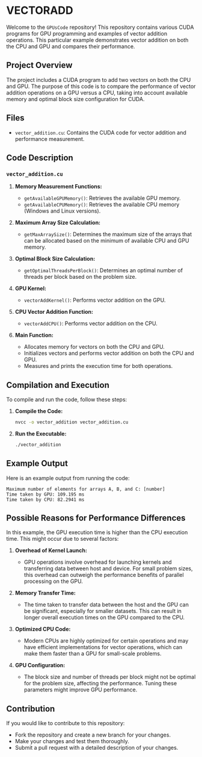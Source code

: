 # VECTORADD

Welcome to the `GPUsCode` repository! This repository contains various CUDA programs for GPU programming and examples of vector addition operations. This particular example demonstrates vector addition on both the CPU and GPU and compares their performance.

## Project Overview

The project includes a CUDA program to add two vectors on both the CPU and GPU. The purpose of this code is to compare the performance of vector addition operations on a GPU versus a CPU, taking into account available memory and optimal block size configuration for CUDA.

## Files

- `vector_addition.cu`: Contains the CUDA code for vector addition and performance measurement.

## Code Description

### `vector_addition.cu`

1. **Memory Measurement Functions:**
   - `getAvailableGPUMemory()`: Retrieves the available GPU memory.
   - `getAvailableCPUMemory()`: Retrieves the available CPU memory (Windows and Linux versions).

2. **Maximum Array Size Calculation:**
   - `getMaxArraySize()`: Determines the maximum size of the arrays that can be allocated based on the minimum of available CPU and GPU memory.

3. **Optimal Block Size Calculation:**
   - `getOptimalThreadsPerBlock()`: Determines an optimal number of threads per block based on the problem size.

4. **GPU Kernel:**
   - `vectorAddKernel()`: Performs vector addition on the GPU.

5. **CPU Vector Addition Function:**
   - `vectorAddCPU()`: Performs vector addition on the CPU.

6. **Main Function:**
   - Allocates memory for vectors on both the CPU and GPU.
   - Initializes vectors and performs vector addition on both the CPU and GPU.
   - Measures and prints the execution time for both operations.

## Compilation and Execution

To compile and run the code, follow these steps:

1. **Compile the Code:**
   ```bash
   nvcc -o vector_addition vector_addition.cu
   ```

2. **Run the Executable:**
   ```bash
   ./vector_addition
   ```

## Example Output

Here is an example output from running the code:

```
Maximum number of elements for arrays A, B, and C: [number]
Time taken by GPU: 109.195 ms
Time taken by CPU: 82.2941 ms
```

## Possible Reasons for Performance Differences

In this example, the GPU execution time is higher than the CPU execution time. This might occur due to several factors:

1. **Overhead of Kernel Launch:**
   - GPU operations involve overhead for launching kernels and transferring data between host and device. For small problem sizes, this overhead can outweigh the performance benefits of parallel processing on the GPU.

2. **Memory Transfer Time:**
   - The time taken to transfer data between the host and the GPU can be significant, especially for smaller datasets. This can result in longer overall execution times on the GPU compared to the CPU.

3. **Optimized CPU Code:**
   - Modern CPUs are highly optimized for certain operations and may have efficient implementations for vector operations, which can make them faster than a GPU for small-scale problems.

4. **GPU Configuration:**
   - The block size and number of threads per block might not be optimal for the problem size, affecting the performance. Tuning these parameters might improve GPU performance.

## Contribution

If you would like to contribute to this repository:
- Fork the repository and create a new branch for your changes.
- Make your changes and test them thoroughly.
- Submit a pull request with a detailed description of your changes.


